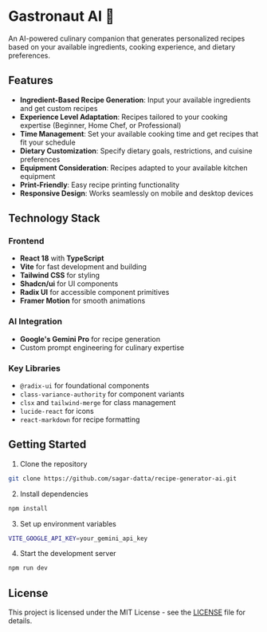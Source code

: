 # Gastronaut AI 🍳

An AI-powered culinary companion that generates personalized recipes based on your available ingredients, cooking experience, and dietary preferences.

## Features

- **Ingredient-Based Recipe Generation**: Input your available ingredients and get custom recipes
- **Experience Level Adaptation**: Recipes tailored to your cooking expertise (Beginner, Home Chef, or Professional)
- **Time Management**: Set your available cooking time and get recipes that fit your schedule
- **Dietary Customization**: Specify dietary goals, restrictions, and cuisine preferences
- **Equipment Consideration**: Recipes adapted to your available kitchen equipment
- **Print-Friendly**: Easy recipe printing functionality
- **Responsive Design**: Works seamlessly on mobile and desktop devices

## Technology Stack

### Frontend

- **React 18** with **TypeScript**
- **Vite** for fast development and building
- **Tailwind CSS** for styling
- **Shadcn/ui** for UI components
- **Radix UI** for accessible component primitives
- **Framer Motion** for smooth animations

### AI Integration

- **Google's Gemini Pro** for recipe generation
- Custom prompt engineering for culinary expertise

### Key Libraries

- `@radix-ui` for foundational components
- `class-variance-authority` for component variants
- `clsx` and `tailwind-merge` for class management
- `lucide-react` for icons
- `react-markdown` for recipe formatting

## Getting Started

1. Clone the repository

```bash
git clone https://github.com/sagar-datta/recipe-generator-ai.git
```

2. Install dependencies

```bash
npm install
```

3. Set up environment variables

```bash
VITE_GOOGLE_API_KEY=your_gemini_api_key
```

4. Start the development server

```bash
npm run dev
```

## License

This project is licensed under the MIT License - see the [LICENSE](LICENSE) file for details.
